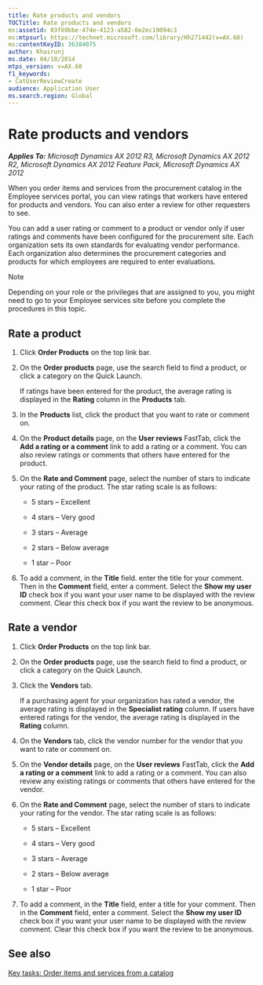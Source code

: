 ```yaml
---
title: Rate products and vendors
TOCTitle: Rate products and vendors
ms:assetid: 03f69bbe-474e-4123-a582-0e2ec19094c3
ms:mtpsurl: https://technet.microsoft.com/library/Hh271442(v=AX.60)
ms:contentKeyID: 36384075
author: Khairunj
ms.date: 04/18/2014
mtps_version: v=AX.60
f1_keywords:
- CatUserReviewCreate
audience: Application User
ms.search.region: Global
---
```


# Rate products and vendors 


_**Applies To:** Microsoft Dynamics AX 2012 R3, Microsoft Dynamics AX 2012 R2, Microsoft Dynamics AX 2012 Feature Pack, Microsoft Dynamics AX 2012_

When you order items and services from the procurement catalog in the Employee services portal, you can view ratings that workers have entered for products and vendors. You can also enter a review for other requesters to see.

You can add a user rating or comment to a product or vendor only if user ratings and comments have been configured for the procurement site. Each organization sets its own standards for evaluating vendor performance. Each organization also determines the procurement categories and products for which employees are required to enter evaluations.


> [!NOTE]
> <P>Depending on your role or the privileges that are assigned to you, you might need to go to your Employee services site before you complete the procedures in this topic.</P>



## Rate a product

1.  Click **Order Products** on the top link bar.

2.  On the **Order products** page, use the search field to find a product, or click a category on the Quick Launch.
    
    If ratings have been entered for the product, the average rating is displayed in the **Rating** column in the **Products** tab.

3.  In the **Products** list, click the product that you want to rate or comment on.

4.  On the **Product details** page, on the **User reviews** FastTab, click the **Add a rating or a comment** link to add a rating or a comment. You can also review ratings or comments that others have entered for the product.

5.  On the **Rate and Comment** page, select the number of stars to indicate your rating of the product. The star rating scale is as follows:
    
      - 5 stars – Excellent
    
      - 4 stars – Very good
    
      - 3 stars – Average
    
      - 2 stars – Below average
    
      - 1 star – Poor

6.  To add a comment, in the **Title** field. enter the title for your comment. Then in the **Comment** field, enter a comment. Select the **Show my user ID** check box if you want your user name to be displayed with the review comment. Clear this check box if you want the review to be anonymous.

## Rate a vendor

1.  Click **Order Products** on the top link bar.

2.  On the **Order products** page, use the search field to find a product, or click a category on the Quick Launch.

3.  Click the **Vendors** tab.
    
    If a purchasing agent for your organization has rated a vendor, the average rating is displayed in the **Specialist rating** column. If users have entered ratings for the vendor, the average rating is displayed in the **Rating** column.

4.  On the **Vendors** tab, click the vendor number for the vendor that you want to rate or comment on.

5.  On the **Vendor details** page, on the **User reviews** FastTab, click the **Add a rating or a comment** link to add a rating or a comment. You can also review any existing ratings or comments that others have entered for the vendor.

6.  On the **Rate and Comment** page, select the number of stars to indicate your rating for the vendor. The star rating scale is as follows:
    
      - 5 stars – Excellent
    
      - 4 stars – Very good
    
      - 3 stars – Average
    
      - 2 stars – Below average
    
      - 1 star – Poor

7.  To add a comment, in the **Title** field, enter a title for your comment. Then in the **Comment** field, enter a comment. Select the **Show my user ID** check box if you want your user name to be displayed with the review comment. Clear this check box if you want the review to be anonymous.

## See also

[Key tasks: Order items and services from a catalog](key-tasks-order-items-and-services-from-a-catalog.md)

  


